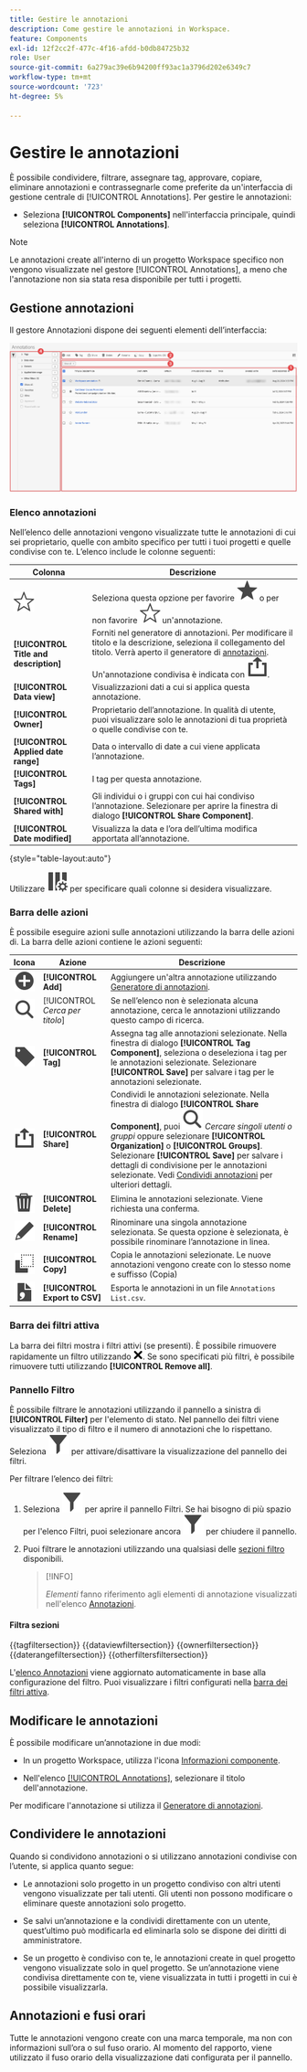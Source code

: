```yaml
---
title: Gestire le annotazioni
description: Come gestire le annotazioni in Workspace.
feature: Components
exl-id: 12f2cc2f-477c-4f16-afdd-b0db84725b32
role: User
source-git-commit: 6a279ac39e6b94200ff93ac1a3796d202e6349c7
workflow-type: tm+mt
source-wordcount: '723'
ht-degree: 5%

---
```


# Gestire le annotazioni

È possibile condividere, filtrare, assegnare tag, approvare, copiare, eliminare annotazioni e contrassegnarle come preferite da un&#39;interfaccia di gestione centrale di [!UICONTROL Annotations]. Per gestire le annotazioni:

* Seleziona **[!UICONTROL Components]** nell&#39;interfaccia principale, quindi seleziona **[!UICONTROL Annotations]**.


>[!NOTE]
>
>Le annotazioni create all&#39;interno di un progetto Workspace specifico non vengono visualizzate nel gestore [!UICONTROL Annotations], a meno che l&#39;annotazione non sia stata resa disponibile per tutti i progetti.
>

## Gestione annotazioni

Il gestore Annotazioni dispone dei seguenti elementi dell’interfaccia:

![Interfaccia Annotazioni](assets/annotations-manager.png)

### Elenco annotazioni

Nell’elenco delle annotazioni vengono visualizzate tutte le annotazioni di cui sei proprietario, quelle con ambito specifico per tutti i tuoi progetti e quelle condivise con te. L’elenco include le colonne seguenti:

| Colonna | Descrizione |
| --- | --- | 
| ![ContornoStella](/help/assets/icons/StarOutline.svg) | Seleziona questa opzione per favorire ![Star](/help/assets/icons/Star.svg) o per non favorire ![StarOutline](/help/assets/icons/StarOutline.svg) un&#39;annotazione. |
| **[!UICONTROL Title and description]** | Forniti nel generatore di annotazioni. Per modificare il titolo e la descrizione, seleziona il collegamento del titolo. Verrà aperto il generatore di [annotazioni](/help/components/annotations/create-annotations.md#annotation-builder). Un&#39;annotazione condivisa è indicata con ![Condividi](/help/assets/icons/ShareAlt.svg). |
| **[!UICONTROL Data view]** | Visualizzazioni dati a cui si applica questa annotazione. |
| **[!UICONTROL Owner]** | Proprietario dell’annotazione. In qualità di utente, puoi visualizzare solo le annotazioni di tua proprietà o quelle condivise con te. |
| **[!UICONTROL Applied date range]** | Data o intervallo di date a cui viene applicata l’annotazione. |
| **[!UICONTROL Tags]** | I tag per questa annotazione. |
| **[!UICONTROL Shared with]** | Gli individui o i gruppi con cui hai condiviso l’annotazione. Selezionare per aprire la finestra di dialogo **[!UICONTROL Share Component]**. |
| **[!UICONTROL Date modified]** | Visualizza la data e l’ora dell’ultima modifica apportata all’annotazione. |

{style="table-layout:auto"}

Utilizzare ![ColumnSetting](/help/assets/icons/ColumnSetting.svg) per specificare quali colonne si desidera visualizzare.

### Barra delle azioni

È possibile eseguire azioni sulle annotazioni utilizzando la barra delle azioni di. La barra delle azioni contiene le azioni seguenti:

| Icona | Azione | Descrizione |
|:--:|---|---|
| ![AggiungiCerchio](/help/assets/icons/AddCircle.svg) | **[!UICONTROL Add]** | Aggiungere un&#39;altra annotazione utilizzando [Generatore di annotazioni](create-annotations.md#annotation-builder). |
| ![Ricerca](/help/assets/icons/Search.svg) | [!UICONTROL *Cerca per titolo*] | Se nell’elenco non è selezionata alcuna annotazione, cerca le annotazioni utilizzando questo campo di ricerca. |
| ![Etichetta](/help/assets/icons/Label.svg) | **[!UICONTROL Tag]** | Assegna tag alle annotazioni selezionate. Nella finestra di dialogo **[!UICONTROL Tag Component]**, seleziona o deseleziona i tag per le annotazioni selezionate. Selezionare **[!UICONTROL Save]** per salvare i tag per le annotazioni selezionate. |
| ![Condividi](/help/assets/icons/ShareAlt.svg) | **[!UICONTROL Share]** | Condividi le annotazioni selezionate. Nella finestra di dialogo **[!UICONTROL Share Component]**, puoi ![Cercare](/help/assets/icons/Search.svg) *Cercare singoli utenti o gruppi* oppure selezionare **[!UICONTROL Organization]** o **[!UICONTROL Groups]**. Selezionare **[!UICONTROL Save]** per salvare i dettagli di condivisione per le annotazioni selezionate. Vedi [Condividi annotazioni](#share-annotations) per ulteriori dettagli. |
| ![Elimina](/help/assets/icons/Delete.svg) | **[!UICONTROL Delete]** | Elimina le annotazioni selezionate. Viene richiesta una conferma. |
| ![Modifica](/help/assets/icons/Edit.svg) | **[!UICONTROL Rename]** | Rinominare una singola annotazione selezionata. Se questa opzione è selezionata, è possibile rinominare l’annotazione in linea. |
| ![Copia](/help/assets/icons/Copy.svg) | **[!UICONTROL Copy]** | Copia le annotazioni selezionate. Le nuove annotazioni vengono create con lo stesso nome e suffisso (Copia) |
| ![FileCSV](/help/assets/icons/FileCSV.svg) | **[!UICONTROL Export to CSV]** | Esporta le annotazioni in un file `Annotations List.csv`. |

### Barra dei filtri attiva

La barra dei filtri mostra i filtri attivi (se presenti). È possibile rimuovere rapidamente un filtro utilizzando ![CrossSize75](/help/assets/icons/CrossSize75.svg). Se sono specificati più filtri, è possibile rimuovere tutti utilizzando **[!UICONTROL Remove all]**.

### Pannello Filtro

È possibile filtrare le annotazioni utilizzando il pannello a sinistra di **[!UICONTROL Filter]** per l&#39;elemento di stato. Nel pannello dei filtri viene visualizzato il tipo di filtro e il numero di annotazioni che lo rispettano. Seleziona ![Filtro](/help/assets/icons/Filter.svg) per attivare/disattivare la visualizzazione del pannello dei filtri.

Per filtrare l’elenco dei filtri:

1. Seleziona ![Filtro](/help/assets/icons/Filter.svg) per aprire il pannello Filtri. Se hai bisogno di più spazio per l&#39;elenco Filtri, puoi selezionare ancora ![Filtro](/help/assets/icons/Filter.svg) per chiudere il pannello.
1. Puoi filtrare le annotazioni utilizzando una qualsiasi delle [sezioni filtro](#filter-sections) disponibili.

   >[!INFO]
   >
   >*Elementi* fanno riferimento agli elementi di annotazione visualizzati nell&#39;elenco [Annotazioni](manage-annotations.md#annotations-list).
   > 

#### Filtra sezioni

{{tagfiltersection}}
{{dataviewfiltersection}}
{{ownerfiltersection}}
{{daterangefiltersection}}
{{otherfiltersfiltersection}}


L&#39;[elenco Annotazioni](manage-annotations.md#annotations-list) viene aggiornato automaticamente in base alla configurazione del filtro. Puoi visualizzare i filtri configurati nella [barra dei filtri attiva](manage-annotations.md#active-filter-bar).


## Modificare le annotazioni

È possibile modificare un’annotazione in due modi:

* In un progetto Workspace, utilizza l&#39;icona [Informazioni componente](/help/components/use-components-in-workspace.md#component-info).

* Nell&#39;elenco [[!UICONTROL Annotations]](#annotations-list), selezionare il titolo dell&#39;annotazione.

Per modificare l&#39;annotazione si utilizza il [Generatore di annotazioni](/help/components/annotations/create-annotations.md#annotation-builder).

## Condividere le annotazioni

Quando si condividono annotazioni o si utilizzano annotazioni condivise con l’utente, si applica quanto segue:

* Le annotazioni solo progetto in un progetto condiviso con altri utenti vengono visualizzate per tali utenti. Gli utenti non possono modificare o eliminare queste annotazioni solo progetto.
* Se salvi un’annotazione e la condividi direttamente con un utente, quest’ultimo può modificarla ed eliminarla solo se dispone dei diritti di amministratore.

* Se un progetto è condiviso con te, le annotazioni create in quel progetto vengono visualizzate solo in quel progetto. Se un’annotazione viene condivisa direttamente con te, viene visualizzata in tutti i progetti in cui è possibile visualizzarla.

## Annotazioni e fusi orari

Tutte le annotazioni vengono create con una marca temporale, ma non con informazioni sull’ora o sul fuso orario. Al momento del rapporto, viene utilizzato il fuso orario della visualizzazione dati configurata per il pannello.
